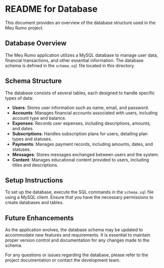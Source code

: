 # README for Database

This document provides an overview of the database structure used in the Meu Rumo project.

## Database Overview

The Meu Rumo application utilizes a MySQL database to manage user data, financial transactions, and other essential information. The database schema is defined in the `schema.sql` file located in this directory.

## Schema Structure

The database consists of several tables, each designed to handle specific types of data:

- **Users**: Stores user information such as name, email, and password.
- **Accounts**: Manages financial accounts associated with users, including account type and balance.
- **Expenses**: Records user expenses, including descriptions, amounts, and dates.
- **Subscriptions**: Handles subscription plans for users, detailing plan types and statuses.
- **Payments**: Manages payment records, including amounts, dates, and statuses.
- **Messages**: Stores messages exchanged between users and the system.
- **Content**: Manages educational content provided to users, including titles and descriptions.

## Setup Instructions

To set up the database, execute the SQL commands in the `schema.sql` file using a MySQL client. Ensure that you have the necessary permissions to create databases and tables.

## Future Enhancements

As the application evolves, the database schema may be updated to accommodate new features and requirements. It is essential to maintain proper version control and documentation for any changes made to the schema.

For any questions or issues regarding the database, please refer to the project documentation or contact the development team.